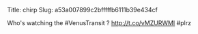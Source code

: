 Title: chirp
Slug: a53a007899c2bfffffb6111b39e434cf

Who's watching the #VenusTransit ? <a href="http://t.co/vMZURWMI">http://t.co/vMZURWMI</a> #plrz
